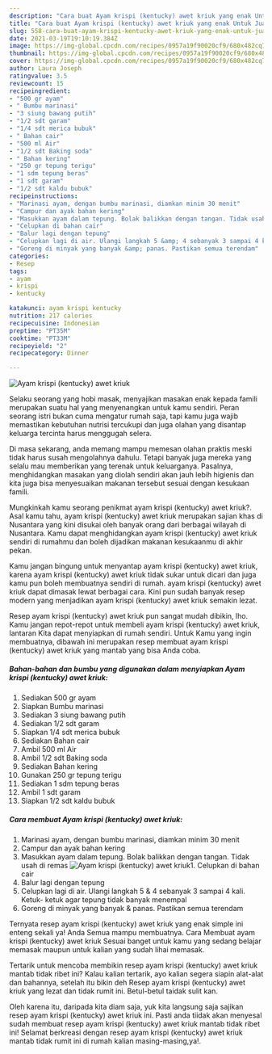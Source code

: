 ```yaml
---
description: "Cara buat Ayam krispi (kentucky) awet kriuk yang enak Untuk Jualan"
title: "Cara buat Ayam krispi (kentucky) awet kriuk yang enak Untuk Jualan"
slug: 558-cara-buat-ayam-krispi-kentucky-awet-kriuk-yang-enak-untuk-jualan
date: 2021-03-19T19:10:19.384Z
image: https://img-global.cpcdn.com/recipes/0957a19f90020cf9/680x482cq70/ayam-krispi-kentucky-awet-kriuk-foto-resep-utama.jpg
thumbnail: https://img-global.cpcdn.com/recipes/0957a19f90020cf9/680x482cq70/ayam-krispi-kentucky-awet-kriuk-foto-resep-utama.jpg
cover: https://img-global.cpcdn.com/recipes/0957a19f90020cf9/680x482cq70/ayam-krispi-kentucky-awet-kriuk-foto-resep-utama.jpg
author: Laura Joseph
ratingvalue: 3.5
reviewcount: 15
recipeingredient:
- "500 gr ayam"
- " Bumbu marinasi"
- "3 siung bawang putih"
- "1/2 sdt garam"
- "1/4 sdt merica bubuk"
- " Bahan cair"
- "500 ml Air"
- "1/2 sdt Baking soda"
- " Bahan kering"
- "250 gr tepung terigu"
- "1 sdm tepung beras"
- "1 sdt garam"
- "1/2 sdt kaldu bubuk"
recipeinstructions:
- "Marinasi ayam, dengan bumbu marinasi, diamkan minim 30 menit"
- "Campur dan ayak bahan kering"
- "Masukkan ayam dalam tepung. Bolak balikkan dengan tangan. Tidak usah di remas"
- "Celupkan di bahan cair"
- "Balur lagi dengan tepung"
- "Celupkan lagi di air. Ulangi langkah 5 &amp; 4 sebanyak 3 sampai 4 kali. Ketuk- ketuk agar tepung tidak banyak menempal"
- "Goreng di minyak yang banyak &amp; panas. Pastikan semua terendam"
categories:
- Resep
tags:
- ayam
- krispi
- kentucky

katakunci: ayam krispi kentucky 
nutrition: 217 calories
recipecuisine: Indonesian
preptime: "PT35M"
cooktime: "PT33M"
recipeyield: "2"
recipecategory: Dinner

---
```



![Ayam krispi (kentucky) awet kriuk](https://img-global.cpcdn.com/recipes/0957a19f90020cf9/680x482cq70/ayam-krispi-kentucky-awet-kriuk-foto-resep-utama.jpg)

Selaku seorang yang hobi masak, menyajikan masakan enak kepada famili merupakan suatu hal yang menyenangkan untuk kamu sendiri. Peran seorang istri bukan cuma mengatur rumah saja, tapi kamu juga wajib memastikan kebutuhan nutrisi tercukupi dan juga olahan yang disantap keluarga tercinta harus menggugah selera.

Di masa  sekarang, anda memang mampu memesan olahan praktis meski tidak harus susah mengolahnya dahulu. Tetapi banyak juga mereka yang selalu mau memberikan yang terenak untuk keluarganya. Pasalnya, menghidangkan masakan yang diolah sendiri akan jauh lebih higienis dan kita juga bisa menyesuaikan makanan tersebut sesuai dengan kesukaan famili. 



Mungkinkah kamu seorang penikmat ayam krispi (kentucky) awet kriuk?. Asal kamu tahu, ayam krispi (kentucky) awet kriuk merupakan sajian khas di Nusantara yang kini disukai oleh banyak orang dari berbagai wilayah di Nusantara. Kamu dapat menghidangkan ayam krispi (kentucky) awet kriuk sendiri di rumahmu dan boleh dijadikan makanan kesukaanmu di akhir pekan.

Kamu jangan bingung untuk menyantap ayam krispi (kentucky) awet kriuk, karena ayam krispi (kentucky) awet kriuk tidak sukar untuk dicari dan juga kamu pun boleh membuatnya sendiri di rumah. ayam krispi (kentucky) awet kriuk dapat dimasak lewat berbagai cara. Kini pun sudah banyak resep modern yang menjadikan ayam krispi (kentucky) awet kriuk semakin lezat.

Resep ayam krispi (kentucky) awet kriuk pun sangat mudah dibikin, lho. Kamu jangan repot-repot untuk membeli ayam krispi (kentucky) awet kriuk, lantaran Kita dapat menyiapkan di rumah sendiri. Untuk Kamu yang ingin membuatnya, dibawah ini merupakan resep membuat ayam krispi (kentucky) awet kriuk yang mantab yang bisa Anda coba.

<!--inarticleads1-->

##### Bahan-bahan dan bumbu yang digunakan dalam menyiapkan Ayam krispi (kentucky) awet kriuk:

1. Sediakan 500 gr ayam
1. Siapkan  Bumbu marinasi
1. Sediakan 3 siung bawang putih
1. Sediakan 1/2 sdt garam
1. Siapkan 1/4 sdt merica bubuk
1. Sediakan  Bahan cair
1. Ambil 500 ml Air
1. Ambil 1/2 sdt Baking soda
1. Sediakan  Bahan kering
1. Gunakan 250 gr tepung terigu
1. Sediakan 1 sdm tepung beras
1. Ambil 1 sdt garam
1. Siapkan 1/2 sdt kaldu bubuk




<!--inarticleads2-->

##### Cara membuat Ayam krispi (kentucky) awet kriuk:

1. Marinasi ayam, dengan bumbu marinasi, diamkan minim 30 menit
1. Campur dan ayak bahan kering
1. Masukkan ayam dalam tepung. Bolak balikkan dengan tangan. Tidak usah di remas
<img src="//assets-global.cpcdn.com/assets/icons/button_play-2c75c40dde080a61004c1f40b05d8f140eaff45d7e9e6481dc71c63d2e7c4909.png" alt="Ayam krispi (kentucky) awet kriuk">1. Celupkan di bahan cair
1. Balur lagi dengan tepung
1. Celupkan lagi di air. Ulangi langkah 5 &amp; 4 sebanyak 3 sampai 4 kali. Ketuk- ketuk agar tepung tidak banyak menempal
1. Goreng di minyak yang banyak &amp; panas. Pastikan semua terendam




Ternyata resep ayam krispi (kentucky) awet kriuk yang enak simple ini enteng sekali ya! Anda Semua mampu membuatnya. Cara Membuat ayam krispi (kentucky) awet kriuk Sesuai banget untuk kamu yang sedang belajar memasak maupun untuk kalian yang sudah lihai memasak.

Tertarik untuk mencoba membikin resep ayam krispi (kentucky) awet kriuk mantab tidak ribet ini? Kalau kalian tertarik, ayo kalian segera siapin alat-alat dan bahannya, setelah itu bikin deh Resep ayam krispi (kentucky) awet kriuk yang lezat dan tidak rumit ini. Betul-betul taidak sulit kan. 

Oleh karena itu, daripada kita diam saja, yuk kita langsung saja sajikan resep ayam krispi (kentucky) awet kriuk ini. Pasti anda tiidak akan menyesal sudah membuat resep ayam krispi (kentucky) awet kriuk mantab tidak ribet ini! Selamat berkreasi dengan resep ayam krispi (kentucky) awet kriuk mantab tidak rumit ini di rumah kalian masing-masing,ya!.

